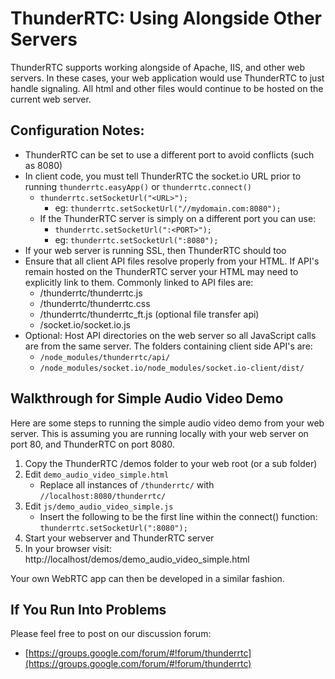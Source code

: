 ThunderRTC: Using Alongside Other Servers
======================================

ThunderRTC supports working alongside of Apache, IIS, and other web servers. In these cases, your web application would use ThunderRTC to just handle signaling. All html and other files would continue to be hosted on the current web server. 


Configuration Notes:
--------------------
 - ThunderRTC can be set to use a different port to avoid conflicts (such as 8080)
 - In client code, you must tell ThunderRTC the socket.io URL prior to running `thunderrtc.easyApp()` or `thunderrtc.connect()`
   - `thunderrtc.setSocketUrl("<URL>");`
     - eg: `thunderrtc.setSocketUrl("//mydomain.com:8080");`
   - If the ThunderRTC server is simply on a different port you can use:
     - `thunderrtc.setSocketUrl(":<PORT>");`
     - eg: `thunderrtc.setSocketUrl(":8080");`
 - If your web server is running SSL, then ThunderRTC should too
 - Ensure that all client API files resolve properly from your HTML. If API's remain hosted on the ThunderRTC server your HTML may need to explicitly link to them. Commonly linked to API files are:
   - /thunderrtc/thunderrtc.js
   - /thunderrtc/thunderrtc.css
   - /thunderrtc/thunderrtc_ft.js (optional file transfer api)
   - /socket.io/socket.io.js
 - Optional: Host API directories on the web server so all JavaScript calls are from the same server. The folders containing client side API's are: 
   -  `/node_modules/thunderrtc/api/`
   -  `/node_modules/socket.io/node_modules/socket.io-client/dist/`


Walkthrough for Simple Audio Video Demo
---------------------------------------

Here are some steps to running the simple audio video demo from your web server. This is assuming you are running locally with your web server on port 80, and ThunderRTC on port 8080.

 1. Copy the ThunderRTC /demos folder to your web root (or a sub folder) 
 2. Edit `demo_audio_video_simple.html`
    - Replace all instances of `/thunderrtc/` with `//localhost:8080/thunderrtc/`
 3. Edit `js/demo_audio_video_simple.js`
    - Insert the following to be the first line within the connect() function:
      `thunderrtc.setSocketUrl(":8080");`
 4. Start your webserver and ThunderRTC server
 5. In your browser visit:
    http://localhost/demos/demo_audio_video_simple.html
 
Your own WebRTC app can then be developed in a similar fashion.


If You Run Into Problems
------------------------
Please feel free to post on our discussion forum:

 - [https://groups.google.com/forum/#!forum/thunderrtc](https://groups.google.com/forum/#!forum/thunderrtc)
